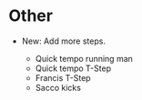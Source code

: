 # Other

* New: Add more steps.

    * Quick tempo running man
    * Quick tempo T-Step
    * Francis T-Step
    * Sacco kicks
